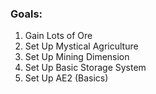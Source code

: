
### Goals:
1. Gain Lots of Ore
2. Set Up Mystical Agriculture
3. Set Up Mining Dimension
4. Set Up Basic Storage System
5. Set Up AE2 (Basics)